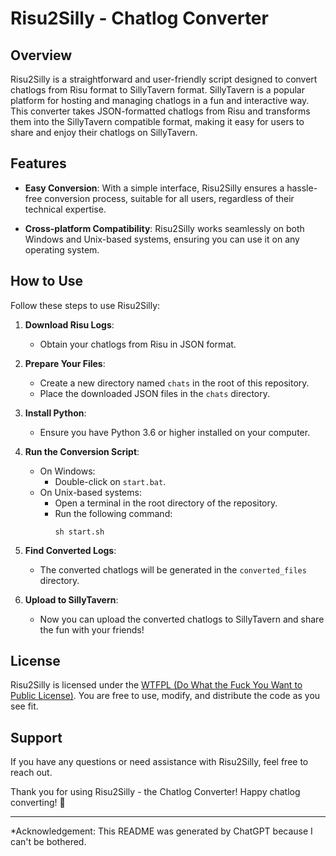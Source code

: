 # Risu2Silly - Chatlog Converter

## Overview

Risu2Silly is a straightforward and user-friendly script designed to convert chatlogs from Risu format to SillyTavern format. SillyTavern is a popular platform for hosting and managing chatlogs in a fun and interactive way. This converter takes JSON-formatted chatlogs from Risu and transforms them into the SillyTavern compatible format, making it easy for users to share and enjoy their chatlogs on SillyTavern.

## Features

- **Easy Conversion**: With a simple interface, Risu2Silly ensures a hassle-free conversion process, suitable for all users, regardless of their technical expertise.

- **Cross-platform Compatibility**: Risu2Silly works seamlessly on both Windows and Unix-based systems, ensuring you can use it on any operating system.

## How to Use

Follow these steps to use Risu2Silly:

1. **Download Risu Logs**:
   - Obtain your chatlogs from Risu in JSON format.

2. **Prepare Your Files**:
   - Create a new directory named `chats` in the root of this repository.
   - Place the downloaded JSON files in the `chats` directory.

3. **Install Python**:
   - Ensure you have Python 3.6 or higher installed on your computer.

4. **Run the Conversion Script**:
   - On Windows:
     - Double-click on `start.bat`.
   - On Unix-based systems:
     - Open a terminal in the root directory of the repository.
     - Run the following command:
       ```
       sh start.sh
       ```

5. **Find Converted Logs**:
   - The converted chatlogs will be generated in the `converted_files` directory.

6. **Upload to SillyTavern**:
   - Now you can upload the converted chatlogs to SillyTavern and share the fun with your friends!

## License

Risu2Silly is licensed under the [WTFPL (Do What the Fuck You Want to Public License)](LICENSE.md). You are free to use, modify, and distribute the code as you see fit.

## Support

If you have any questions or need assistance with Risu2Silly, feel free to reach out. 

Thank you for using Risu2Silly - the Chatlog Converter! Happy chatlog converting! 🎉

---

*Acknowledgement: This README was generated by ChatGPT because I can't be bothered. 
